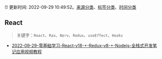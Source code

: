 :alarm_clock: 更新时间: 2022-09-29 10:49:52。[来源分类](../README.md)、[标签分类](../TAGS.md)、[时间分类](../TIMELINE.md)

## React


> 关键字：`React`、`Rax`、`Nerv`、`Redux`、`useEffect`、`Hooks`



- [2022-09-29-零基础学习-React-v18-+-Redux-v8-+-Nodejs-全栈式开发笔记应用视频教程](https://www.v2ex.com/t/883846) 